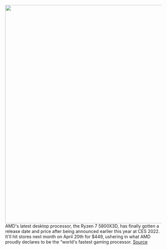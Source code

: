 <img src='https://cdn.vox-cdn.com/thumbor/T6fcIR9v9MA2LpvoUlSO8kUbMXs=/0x0:3840x2160/1200x800/filters:focal(1613x773:2227x1387)/cdn.vox-cdn.com/uploads/chorus_image/image/70624718/1292976_Ryzen_5800X3D_slide.0.jpg' width='700px' /><br/>
AMD's latest desktop processor, the Ryzen 7 5800X3D, has finally gotten a release date and price after being announced earlier this year at CES 2022. It'll hit stores next month on April 20th for $449, ushering in what AMD proudly declares to be the “world's fastest gaming processor.
<a href='https://www.theverge.com/2022/3/15/22978087/amd-ryzen-7-5800x3d-processor-price-release-date-stacking-v-cache'> Source <a/>